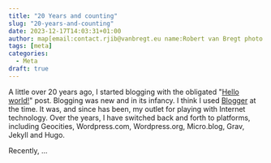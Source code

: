 ```yaml
---
title: "20 Years and counting"
slug: "20-years-and-counting"
date: 2023-12-17T14:03:31+01:00
author: map[email:contact.rjib@vanbregt.eu name:Robert van Bregt photo:/img/photo.jpg url:https://www.vanbregt.eu/]
tags: [meta]
categories:
  - Meta
draft: true
---
```

A little over 20 years ago, I started blogging with the obligated "[Hello world!](/2003/11/12/hello-world)" post. Blogging was new and in its infancy. I think I used [Blogger][blogger] at the time. It was, and since has been, my outlet for playing with Internet technology. Over the years, I have switched back and forth to platforms, including Geocities, Wordpress.com, Wordpress.org, Micro.blog, Grav, Jekyll and Hugo.

Recently, ...

[blogger]: https://en.wikipedia.org/wiki/Blogger_(service)